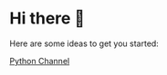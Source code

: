 # Hi there 👋

Here are some ideas to get you started:

[Python Channel](https://t.me/joinchat/VRsh4P3Hkzg0YWM6)
